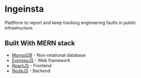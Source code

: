 # Ingeinsta

Plattform to report and keep tracking engineering faults in public infrastructure.

## Built With MERN stack

* [MongoDB](https://www.mongodb.com/) - Non-relational database
* [ExpressJS](https://expressjs.com/) - Web framework
* [ReactJS](https://reactjs.org/) - Frontend
* [NodeJS](https://nodejs.org/en/) - Backend

